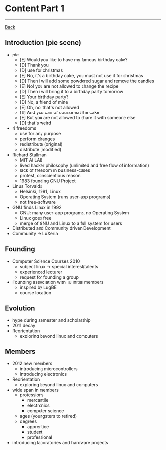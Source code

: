 # Content Part 1
---

[Back](README.md)

## Introduction (pie scene)
- pie
    - [E] Would you like to have my famous birthday cake?
    - [D] Thank you
    - [D] use for christmas
    - [E] No, it's a birthday cake, you must not use it for  christmas
    - [D] Then i will add some powdered sugar and remove the candles
    - [E] No! you are not allowed to change the recipe
    - [D] Then i will bring it to a birthday party tomorrow
    - [E] Your birthday party?
    - [D] No, a friend of mine
    - [E] Oh, no, that's not allowed
    - [E] And you can of course eat the cake
    - [E] But you are not allowed to share it with someone else
    - [D] that's weird
- 4 freedoms
    - use for any purpose
    - perform changes
    - redistribute (original)
    - distribute (modified)
- Richard Stallman
    - MIT AI LAB
    - lived hacker philosophy (unlimited and free flow of information)
    - lack of freedom in business-cases
    - protest, conscientious reason
    - 1983 founding GNU Project
- Linus Torvalds
    - Helsinki, 1991, Linux
    - Operating System (runs user-app programs)
    - not free-software
- GNU finds Linux in 1992
    - GNU: many user-app programs, no Operating System
    - Linux goes free
    - merge of GNU and Linux to a full system for users
- Distributed and Community driven Development
- Community -> LuXeria

## Founding
- Computer Science Courses 2010
    - subject linux -> special interest/talents
    - experienced lecturer
    - request for founding a group
- Founding association with 10 initial members
    - inspired by LugBE
    - course location

## Evolution
- hype during semester and scholarship
- 2011 decay
- Reorientation 
    - exploring beyond linux and computers

## Members
- 2012 new members
    - introducing microcontrollers
    - introducing electronics
- Reorientation 
    - exploring beyond linux and computers
- wide span in members
    - professions
        - mercantile
        - electronics
        - computer science
    - ages (youngsters to retired)
    - degrees
        - apprentice
        - student
        - professional
- introducing laboratories and hardware projects
